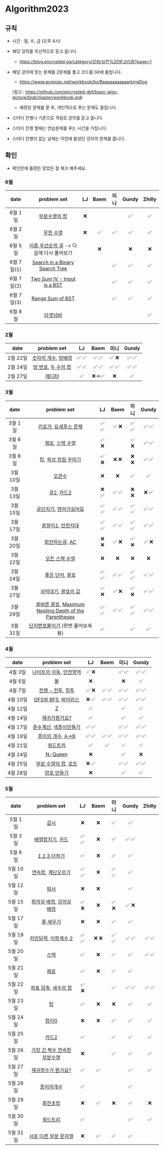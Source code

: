 # Algorithm2023

## 규칙
- 시간 : 월, 수, 금 (오후 4시)
- 해당 강의를 우선적으로 듣고 옵니다.
   - https://blog.encrypted.gg/category/강좌/실전%20알고리즘?page=1
- 해당 강의에 맞는 문제를 2문제를 풀고 코드를 Git에 올립니다.
   - https://www.acmicpc.net/workbook/by/BaaaaaaaaaaarkingDog
   
   (참고 : https://github.com/encrypted-def/basic-algo-lecture/blob/master/workbook.md)
   - 예정된 문제를 푼 후, 개인적으로 푸는 문제도 올립니다.
- 스터디 진행나 기준으로 격일로 강의를 듣고 옵니다.
- 스터디 진행 할때는 연습문제를 푸는 시간을 가집니다.
- 스터디 진행이 없는 날에는 이전에 들었던 강의의 문제를 풉니다.

## 확인
- 확인란에 틀렸든 맞았든 잘 체크 해주세요.


### 6월
| date       | problem set          | LJ | Baem | 미니 | Gundy | Zhilly |
| :----------: | :--------------------: | :----: | :----: | :----: | :----: | :----: |
|6월 1일| [부분수열의 합](https://www.acmicpc.net/problem/1182) |❌ | | | ✅ | ✅ |
|6월 2일| [무한 수열](https://www.acmicpc.net/problem/1351) |❌ |✅ |✅ | ✅ | ✅ |
|6월 5일| [이중 우선순위 큐](https://www.acmicpc.net/problem/7662) -> 다음에 다시 풀어보기 | | ❌  | | ❌ | ❌ |
|6월 7일(1)| [Search in a Binary Search Tree](https://leetcode.com/problems/search-in-a-binary-search-tree/) | | | ✅  | ✅  | ✅ |
|6월 7일(2)| [Two Sum IV - Input is a BST](https://leetcode.com/problems/two-sum-iv-input-is-a-bst/) | | | ✅  | ✅  | ✅ |
|6월 7일(3)| [Range Sum of BST](https://leetcode.com/problems/range-sum-of-bst/) | | | ✅ | ✅ | ✅ |
|6월 8일| [타겟넘버](https://school.programmers.co.kr/learn/courses/30/lessons/43165) | | | | | ✅ |






### 2월
| date       | problem set          | LJ | Baem | 미니 | Gundy |
| :----------: | :--------------------: | :----: | :----: | :----: | :----: |
|2월 22일|[숫자의 개수](https://www.acmicpc.net/problem/2577), [방배정](https://www.acmicpc.net/problem/13300)| ✅ ✅  | ✅ ✅ | ✅ ❌  | ✅ ✅  |
|2월 24일|[방 번호](https://www.acmicpc.net/problem/1475), [두 수의 합](https://www.acmicpc.net/problem/3273)| ✅ ✅  | ✅ ✅ | ✅ ✅  | ✅ ✅  |
|2월 27일|[에디터](https://www.acmicpc.net/problem/1406) | ✅  | ❌->✅  | ❌  | ✅  |

### 3월
| date       | problem set          | LJ | Baem | 미니 | Gundy |
| :----------: | :--------------------: | :----: | :----: | :----: | :----: |
|3월 1일|[키로거](https://www.acmicpc.net/problem/5397), [요세푸스 문제](https://www.acmicpc.net/problem/1158)| ✅ ✅  | ✅ ❌  | ✅ ✅  | ✅ ✅  |
|3월 6일|[제로](https://www.acmicpc.net/problem/10773), [스택 수열](https://www.acmicpc.net/problem/1874)| ✅ ❌  | | ✅ ❌   | ✅ ✅  |
|3월 8일|[탑](https://www.acmicpc.net/problem/2493), [옥상 정원 꾸미기](https://www.acmicpc.net/problem/6198)| ✅ ❌  | ❌ ❌  | ❌ ❌   | ✅ ✅  |
|3월 10일|[오큰수](https://www.acmicpc.net/problem/17298)| ❌  | ❌  |✅  | ✅  |
|3월 13일|[큐2](https://www.acmicpc.net/problem/18258), [카드2](https://www.acmicpc.net/problem/2164)| ❌ ✅  | ✅ ✅  | ❌ ❌   | ❌ ✅  |
|3월 15일|[공던지기](https://school.programmers.co.kr/learn/courses/30/lessons/120843), [영어가싫어요](https://school.programmers.co.kr/learn/courses/30/lessons/120894)| ✅ ✅  | ✅ ✅  | ✅ ✅  | ✅ ✅  |
|3월 17일|[옹알이1](https://school.programmers.co.kr/learn/courses/30/lessons/120956), [안전지대](https://school.programmers.co.kr/learn/courses/30/lessons/120866)| ✅ ✅  | ✅ ✅  | ✅ ✅  | ✅ ✅  |
|3월 20일|[회전하는큐](https://www.acmicpc.net/problem/1021), [AC](https://www.acmicpc.net/problem/5430)| ❌ ❌  | ✅ ❌  | ✅ ❌ | ✅ ❌  |
|3월 22일|[모든 스택 수열](https://www.acmicpc.net/problem/23284)|❌  | ❌  |❌  | ❌  |
|3월 24일|[좋은 단어](https://www.acmicpc.net/problem/3986), [괄호](https://www.acmicpc.net/problem/9012) |✅ ✅  | ✅ ✅  |✅ ✅  | ✅ ✅  |
|3월 27일|[쇠막대기](https://www.acmicpc.net/problem/10799), [괄호의 값](https://www.acmicpc.net/problem/2504) | ✅ ❌ | ✅ ❌  |✅ ❌  | ✅ ✅  |
|3월 29일|[올바른 괄호](https://school.programmers.co.kr/learn/courses/30/lessons/12909), [Maximum Nesting Depth of the Parentheses](https://leetcode.com/problems/maximum-nesting-depth-of-the-parentheses/) |✅ ✅  | ✅ ✅  | ✅ ✅ | ✅ ✅  |
|3월 31일|[단지번호붙이기](https://www.acmicpc.net/problem/2667) (한번 풀어보세용) | ✅  | | ✅  | ✅  |

### 4월
| date       | problem set          | LJ | Baem | 미니 | Gundy |
| :----------: | :--------------------: | :----: | :----: | :----: | :----: |
|4월 3일|[나이트의 이동](https://www.acmicpc.net/problem/7562), [안전영역](https://www.acmicpc.net/problem/2468)| ✅ ❌  | | ✅ ✅  | ✅ ✅  |
|4월 5일|[불](https://www.acmicpc.net/problem/5427)| ❌  | | ❌  | ✅  |
|4월 7일|[전쟁 - 전투](https://www.acmicpc.net/problem/1303), [침투](https://www.acmicpc.net/problem/13565)| ✅ ❌  | ✅ ✅  | ✅ ✅  | ✅ ✅  |
|4월 10일|[DFS와 BFS](https://www.acmicpc.net/problem/1260), [바이러스](https://www.acmicpc.net/problem/2606)|❌ ✅  | ✅ ✅  | ✅ ✅  | ✅ ✅  |
|4월 12일|[Z](https://www.acmicpc.net/problem/1074)| ✅  |  | ✅  | ✅  |
|4월 14일|[재귀가뭔가요?](https://www.acmicpc.net/problem/17478)|✅  |  |✅  | ✅  |
|4월 17일|[촌수계산](https://www.acmicpc.net/problem/2644), [색종이만들기](https://www.acmicpc.net/problem/2630)|✅ ✅  |  | ✅ ✅  | ✅ ✅  |
|4월 19일|[종이의 개수](https://www.acmicpc.net/problem/1780), [A->B](https://www.acmicpc.net/problem/16953)| ✅ ✅  | ✅ ✅  | ✅ ✅  | ✅ ✅  |
|4월 21일|[쿼드트리](https://www.acmicpc.net/problem/1992)| ✅ | ✅  | ✅  | ✅  |
|4월 24일|[N-Queen](https://www.acmicpc.net/problem/9663)| ❌ |  |  ✅   | ❌  |
|4월 25일|[부분 수열의 합](https://www.acmicpc.net/problem/1182), [로또](https://www.acmicpc.net/problem/6603)|❌ ✅  |  |  ✅ ✅   | ✅ ✅  |
|4월 28일|[암호 만들기](https://www.acmicpc.net/problem/1759)|❌  | | ✅  | ✅  |

### 5월
| date       | problem set          | LJ | Baem | 미니 | Gundy | Zhilly |
| :----------: | :--------------------: | :----: | :----: | :----: | :----: | :----: |
|5월 1일|[감시](https://www.acmicpc.net/problem/15683)|❌  |❌  |✅ | ✅  | |
|5월 3일|[배열합치기](https://www.acmicpc.net/problem/11728), [카드](https://www.acmicpc.net/problem/11652)|✅ ✅  | ❌ |✅ | ✅ ✅  | |
|5월 8일|[1,2,3 더하기](https://www.acmicpc.net/problem/9095)|✅  |❌  |✅ | ✅  | |
|5월 10일|[연속합](https://www.acmicpc.net/problem/1912), [계단오르기](https://www.acmicpc.net/problem/2579)|✅ ✅  |❌  |✅ ✅  | ✅  | |
|5월 12일| [퇴사](https://www.acmicpc.net/problem/14501) | ❌  | ❌   |  | ✅  | |
|5월 15일| [회의실 배정](https://www.acmicpc.net/problem/1931), [강의실 배정](https://www.acmicpc.net/problem/11000)| ✅ ❌  | ❌   |✅ ❌   | ✅ ❌  | |
|5월 17일| [줄 세우기](https://www.acmicpc.net/problem/7570)| ❌  | ❌   | ✅   | ✅  | |
|5월 19일| [카잉달력](https://www.acmicpc.net/problem/6064), [이항계수 2](https://www.acmicpc.net/problem/11051)| ✅ ✅  |❌ ❌   | ✅ ✅  | ✅ ✅  | ✅ ✅  |
|5월 20일| [스택](https://www.acmicpc.net/problem/10828)|✅  | ❌ |✅  | ✅  | ✅ ✅  |
|5월 21일| [제로](https://www.acmicpc.net/problem/10773)|✅  |❌  |✅  | ✅  | |
|5월 22일| [좌표 압축](https://www.acmicpc.net/problem/18870), [세수의 합](https://www.acmicpc.net/problem/2295) | ✅ ❌  | |✅  | ✅ ✅  | ✅ ✅  |
|5월 23일| [탑](https://www.acmicpc.net/problem/2493)|✅  | ❌ |❌  | ✅  | ✅  |
|5월 24일| [합이0](https://www.acmicpc.net/problem/3151) |❌  |❌  |✅  | ✅  | ✅  |
|5월 25일| [카드2](https://www.acmicpc.net/problem/2164)|✅  |  |✅  | ✅  | ✅  |
|5월 26일| [가장 긴 짝수 연속한 부분수열](https://www.acmicpc.net/problem/22862) | ❌  | |✅  | ✅  | ✅  |
|5월 27일| [재귀함수가 뭔가요?](https://www.acmicpc.net/problem/17478)| ✅ | ✅ | | ✅  | ✅  |
|5월 28일| [종이의개수](https://www.acmicpc.net/problem/1780)|✅  | | | ✅  | |
|5월 29일| [회전초밥](https://www.acmicpc.net/problem/2531)|❌ | ✅  | ❌ | ✅ | ❌ |
|5월 30일| [쿼드트리](https://www.acmicpc.net/problem/1992)|✅ | | | ✅ | ✅ |
|5월 31일| [서로 다른 부분 문자열](https://www.acmicpc.net/problem/11478)| ❌| ✅ | ✅ | ✅ | |
